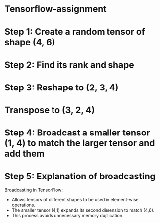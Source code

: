 # Tensorflow-assignment

# Step 1: Create a random tensor of shape (4, 6)
# Step 2: Find its rank and shape
# Step 3: Reshape to (2, 3, 4)
# Transpose to (3, 2, 4)
# Step 4: Broadcast a smaller tensor (1, 4) to match the larger tensor and add them
# Step 5: Explanation of broadcasting

Broadcasting in TensorFlow:
- Allows tensors of different shapes to be used in element-wise operations.
- The smaller tensor (4,1) expands its second dimension to match (4,6).
- This process avoids unnecessary memory duplication.
